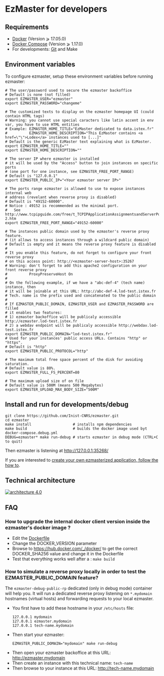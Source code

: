# EzMaster for developers

## Requirements

* [Docker](https://docs.docker.com/engine/installation/) (Version ⩾ 17.05.0)
* [Docker Compose](https://docs.docker.com/compose/install/) (Version ⩾ 1.17.0)
* For developments: [Git](https://git-scm.com/book/en/v2/Getting-Started-Installing-Git) and Make

## Environment variables

To configure ezmaster, setup these environment variables before running ezmaster:

```shell
# The user/password used to secure the ezmaster backoffice
# Default is none (not filled)
export EZMASTER_USER="ezmaster"
export EZMASTER_PASSWORD="changeme"

# The customized texts to display on the ezmaster homepage UI (could contain HTML tags)
# Warning: you cannot use special caracters like latin accent in env var, you have to use HTML entities
# Example: EZMASTER_HOME_TITLE="EzMaster dedicated to data.istex.fr"
#          EZMASTER_HOME_DESCRIPTION="This EzMaster contains <a href=\"\">Lodex</a> instances used to [...]"
# Default is the generic EzMaster text explaining what is EzMaster.
export EZMASTER_HOME_TITLE=""
export EZMASTER_HOME_DESCRIPTION=""

# The server IP where ezmaster is installed
# it will be used by the "Access" button to join instances on specific ports
# (one port for one instance, see EZMASTER_FREE_PORT_RANGE)
# Default is "127.0.0.1"
export EZMASTER_PUBLIC_IP="<Your ezmaster server IP>"

# The ports range ezmaster is allowed to use to expose instances internal web
# address (revelant when reverse proxy is disabled)
# Default is "49152-60000".
# Notice : 49152 is recommended as the minimal port.
# 	See http://www.tcpipguide.com/free/t_TCPIPApplicationAssignmentsandServerPortNumberRang-2.htm
export EZMASTER_FREE_PORT_RANGE="49152-60000"

# The instances public domain used by the ezmaster's reverse proxy feature.
# (it allows to access instances through a wildcard public domain)
# Default is empty and it means the reverse proxy feature is disabled
#
# It you enable this feature, do not forget to configure your front reverse proxy
# on this access point: http://<ezmaster-server-host>:35267
# Warning: don't forget to add this apache2 configuration on your front reverse proxy
#          ProxyPreserveHost On
#
# On the following example, if we have a "abc-def-4" (tech name) instance, then
# it will be joinable at this URL: http://abc-def-4.lod-test.istex.fr
# Tech. name is the prefix used and concatenated to the public domain
#
# If EZMASTER_PUBLIC_DOMAIN, EZMASTER_USER and EZMASTER_PASSWORD are filled
# it enables two features:
# 1) ezmaster backoffice will be publicaly accessible http://ezmaster.lod-test.istex.fr
# 2) a webdav endpoint will be publicaly accessible http://webdav.lod-test.istex.fr
export EZMASTER_PUBLIC_DOMAIN="lod-test.istex.fr"
# Used for your instances' public access URLs. Contains "http" or "https".
# Default is "http"
export EZMASTER_PUBLIC_PROTOCOL="http"

# The maximum total free space percent of the disk for avoiding saturation.
# Default value is 80%.
export EZMASTER_FULL_FS_PERCENT=80

# The maximum upload size of on file
# Default value is 500M (means 500 Megabytes)
export EZMASTER_UPLOAD_MAX_BODY_SIZE="500M"
```

## Install and run for developments/debug

```shell
git clone https://github.com/Inist-CNRS/ezmaster.git
cd ezmaster
make install                   # installs npm dependencies
make build                     # builds the docker image used byt docker-compose.debug.yml
DEBUG=ezmaster* make run-debug # starts ezmaster in debug mode (CTRL+C to quit)
```

Then ezmaster is listening at http://127.0.0.1:35268/

If you are interested to [create your own ezmasterized application, follow the how to](EZMASTERIZED.md).

## Technical architecture

[![architecture 4.0](https://docs.google.com/drawings/d/e/2PACX-1vTAlDhUXFEigSwBPsAUH16E2Eqkb2OIJ7H1BaKk_zLd3_RJn3bmTIqnWYvbwqPsJs76RCCjCcZqyjEc/pub?w=791&h=573)](https://docs.google.com/drawings/d/1Z-2F4o5PTx4Fsk5eBps8tKvh5Pf79zsSGLHUXv1UA18/edit)

## FAQ

### How to upgrade the internal docker client version inside the ezmaster's docker image ?

* Edit the [Dockerfile](https://github.com/Inist-CNRS/ezmaster/blob/master/Dockerfile)
* Change the DOCKER_VERSION parameter
* Browse to https://hub.docker.com/_/docker/ to get the correct DOCKER_SHA256 value and change it in the Dockerfile
* Test that everything works well after a : `make build`

### How to simulate a reverse proxy locally in order to test the EZMASTER_PUBLIC_DOMAIN feature?

The `ezmaster-debug-public-rp` dedicated (only in debug mode) container will help you. It will run a dedicated reverse proxy listening on `*.mydomain` hostnames (virtual hosts) and forwarding requests to your local ezmaster.

* You first have to add these hostname in your `/etc/hosts` file:
  ```
  127.0.0.1 mydomain
  127.0.0.1 ezmaster.mydomain
  127.0.0.1 tech-name.mydomain
  ```
* Then start your ezmaster:
  ```
  EZMASTER_PUBLIC_DOMAIN="mydomain" make run-debug
  ```
* Then open your ezmaster backoffice at this URL: http://ezmaster.mydomain
* Then create an instance with this technical name: `tech-name`
* Then browse to your instance at this URL: http://tech-name.mydomain
